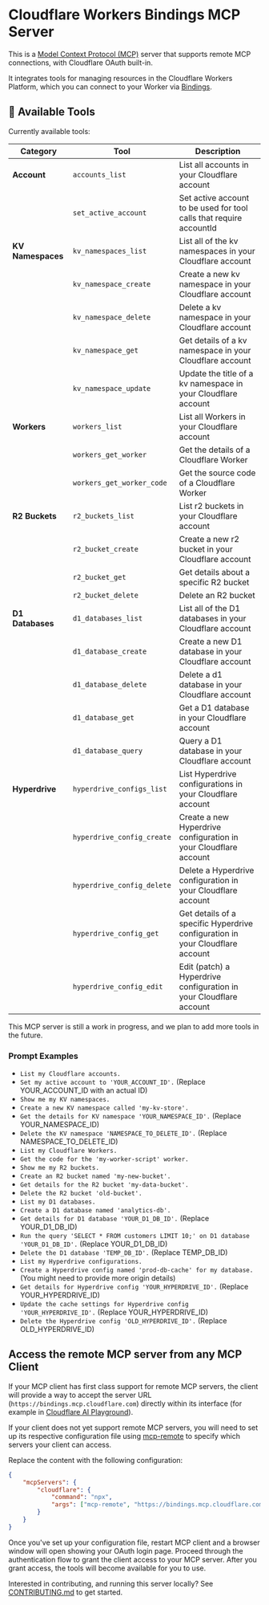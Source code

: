 # Cloudflare Workers Bindings MCP Server

This is a [Model Context Protocol (MCP)](https://modelcontextprotocol.io/introduction) server that supports remote MCP
connections, with Cloudflare OAuth built-in.

It integrates tools for managing resources in the Cloudflare Workers Platform, which you can connect to your Worker via [Bindings](https://developers.cloudflare.com/workers/runtime-apis/bindings/).

## 🔨 Available Tools

Currently available tools:

| **Category**      | **Tool**                   | **Description**                                                               |
| ----------------- | -------------------------- | ----------------------------------------------------------------------------- |
| **Account**       | `accounts_list`            | List all accounts in your Cloudflare account                                  |
|                   | `set_active_account`       | Set active account to be used for tool calls that require accountId           |
| **KV Namespaces** | `kv_namespaces_list`       | List all of the kv namespaces in your Cloudflare account                      |
|                   | `kv_namespace_create`      | Create a new kv namespace in your Cloudflare account                          |
|                   | `kv_namespace_delete`      | Delete a kv namespace in your Cloudflare account                              |
|                   | `kv_namespace_get`         | Get details of a kv namespace in your Cloudflare account                      |
|                   | `kv_namespace_update`      | Update the title of a kv namespace in your Cloudflare account                 |
| **Workers**       | `workers_list`             | List all Workers in your Cloudflare account                                   |
|                   | `workers_get_worker`       | Get the details of a Cloudflare Worker                                        |
|                   | `workers_get_worker_code`  | Get the source code of a Cloudflare Worker                                    |
| **R2 Buckets**    | `r2_buckets_list`          | List r2 buckets in your Cloudflare account                                    |
|                   | `r2_bucket_create`         | Create a new r2 bucket in your Cloudflare account                             |
|                   | `r2_bucket_get`            | Get details about a specific R2 bucket                                        |
|                   | `r2_bucket_delete`         | Delete an R2 bucket                                                           |
| **D1 Databases**  | `d1_databases_list`        | List all of the D1 databases in your Cloudflare account                       |
|                   | `d1_database_create`       | Create a new D1 database in your Cloudflare account                           |
|                   | `d1_database_delete`       | Delete a d1 database in your Cloudflare account                               |
|                   | `d1_database_get`          | Get a D1 database in your Cloudflare account                                  |
|                   | `d1_database_query`        | Query a D1 database in your Cloudflare account                                |
| **Hyperdrive**    | `hyperdrive_configs_list`  | List Hyperdrive configurations in your Cloudflare account                     |
|                   | `hyperdrive_config_create` | Create a new Hyperdrive configuration in your Cloudflare account              |
|                   | `hyperdrive_config_delete` | Delete a Hyperdrive configuration in your Cloudflare account                  |
|                   | `hyperdrive_config_get`    | Get details of a specific Hyperdrive configuration in your Cloudflare account |
|                   | `hyperdrive_config_edit`   | Edit (patch) a Hyperdrive configuration in your Cloudflare account            |

This MCP server is still a work in progress, and we plan to add more tools in the future.

### Prompt Examples

- `List my Cloudflare accounts.`
- `Set my active account to 'YOUR_ACCOUNT_ID'.` (Replace YOUR_ACCOUNT_ID with an actual ID)
- `Show me my KV namespaces.`
- `Create a new KV namespace called 'my-kv-store'.`
- `Get the details for KV namespace 'YOUR_NAMESPACE_ID'.` (Replace YOUR_NAMESPACE_ID)
- `Delete the KV namespace 'NAMESPACE_TO_DELETE_ID'.` (Replace NAMESPACE_TO_DELETE_ID)
- `List my Cloudflare Workers.`
- `Get the code for the 'my-worker-script' worker.`
- `Show me my R2 buckets.`
- `Create an R2 bucket named 'my-new-bucket'.`
- `Get details for the R2 bucket 'my-data-bucket'.`
- `Delete the R2 bucket 'old-bucket'.`
- `List my D1 databases.`
- `Create a D1 database named 'analytics-db'.`
- `Get details for D1 database 'YOUR_D1_DB_ID'.` (Replace YOUR_D1_DB_ID)
- `Run the query 'SELECT * FROM customers LIMIT 10;' on D1 database 'YOUR_D1_DB_ID'.` (Replace YOUR_D1_DB_ID)
- `Delete the D1 database 'TEMP_DB_ID'.` (Replace TEMP_DB_ID)
- `List my Hyperdrive configurations.`
- `Create a Hyperdrive config named 'prod-db-cache' for my database.` (You might need to provide more origin details)
- `Get details for Hyperdrive config 'YOUR_HYPERDRIVE_ID'.` (Replace YOUR_HYPERDRIVE_ID)
- `Update the cache settings for Hyperdrive config 'YOUR_HYPERDRIVE_ID'.` (Replace YOUR_HYPERDRIVE_ID)
- `Delete the Hyperdrive config 'OLD_HYPERDRIVE_ID'.` (Replace OLD_HYPERDRIVE_ID)

## Access the remote MCP server from any MCP Client

If your MCP client has first class support for remote MCP servers, the client will provide a way to accept the server URL (`https://bindings.mcp.cloudflare.com`) directly within its interface (for example in [Cloudflare AI Playground](https://playground.ai.cloudflare.com/)).

If your client does not yet support remote MCP servers, you will need to set up its respective configuration file using [mcp-remote](https://www.npmjs.com/package/mcp-remote) to specify which servers your client can access.

Replace the content with the following configuration:

```json
{
	"mcpServers": {
		"cloudflare": {
			"command": "npx",
			"args": ["mcp-remote", "https://bindings.mcp.cloudflare.com/sse"]
		}
	}
}
```

Once you've set up your configuration file, restart MCP client and a browser window will open showing your OAuth login page. Proceed through the authentication flow to grant the client access to your MCP server. After you grant access, the tools will become available for you to use.

Interested in contributing, and running this server locally? See [CONTRIBUTING.md](CONTRIBUTING.md) to get started.
